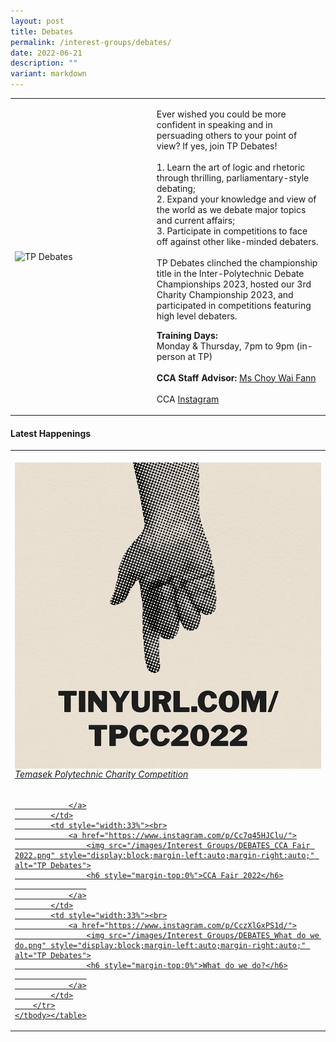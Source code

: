 ```yaml
---
layout: post
title: Debates
permalink: /interest-groups/debates/
date: 2022-06-21
description: ""
variant: markdown
---
```

<div>
    <table>
        <tbody><tr>
            <td style="width:45%"><img src="/images/Interest Groups/TP Debates.png" style="display:block;margin-left:auto;margin-right:auto;" alt="TP Debates"></td>
            <td>
                <p>
                   Ever wished you could be more confident in speaking and in persuading others to your point of view? If yes, join TP Debates!<br>
                    <br>
                    1.   Learn the art of logic and rhetoric through thrilling, parliamentary-style debating;<br> 
2.   Expand your knowledge and view of the world as we debate major topics and current affairs;<br>
3.   Participate in competitions to face off against other like-minded debaters.<br><br>
        TP Debates clinched the championship title in the Inter-Polytechnic Debate Championships 2023, hosted our 3rd Charity Championship 2023, and participated in competitions featuring high level debaters.
        </p><p>
                    <b>Training Days:</b><br>
                    Monday &amp; Thursday, 7pm to 9pm (in-person at TP)<br>
                    <br>
                    <b>CCA Staff Advisor:</b> <a href="mailto:CHOY_Wai_Fann@TP.EDU.SG">Ms Choy Wai Fann</a><br>
                    <br>
                    CCA <a href="https://www.instagram.com/tpdebates">Instagram</a>
                </p>
            </td>
        </tr>
    </tbody></table>
</div>

#### Latest Happenings

<div>
    <table>
        <tbody><tr>
            <td style="width:33%"><br>
                <a href="https://www.instagram.com/p/Cc_5_rQJBYI/">
                    <img src="/images/Interest Groups/DEBATES_Temasek Polytechnic Charity Competition.png" style="display:block;margin-left:auto;margin-right:auto;" alt="TP Debates">
                    <h6 style="margin-top:0%">Temasek Polytechnic Charity Competition</h6>
                    
                </a>
            </td>
            <td style="width:33%"><br>
                <a href="https://www.instagram.com/p/Cc7q45HJClu/">
                    <img src="/images/Interest Groups/DEBATES_CCA Fair 2022.png" style="display:block;margin-left:auto;margin-right:auto;" alt="TP Debates">
                    <h6 style="margin-top:0%">CCA Fair 2022</h6>
                    
                </a>
            </td>
            <td style="width:33%"><br>
                <a href="https://www.instagram.com/p/CczXlGxPS1d/">
                    <img src="/images/Interest Groups/DEBATES_What do we do.png" style="display:block;margin-left:auto;margin-right:auto;" alt="TP Debates">
                    <h6 style="margin-top:0%">What do we do?</h6>
                    
                </a>
            </td>
        </tr>
    </tbody></table>
</div>